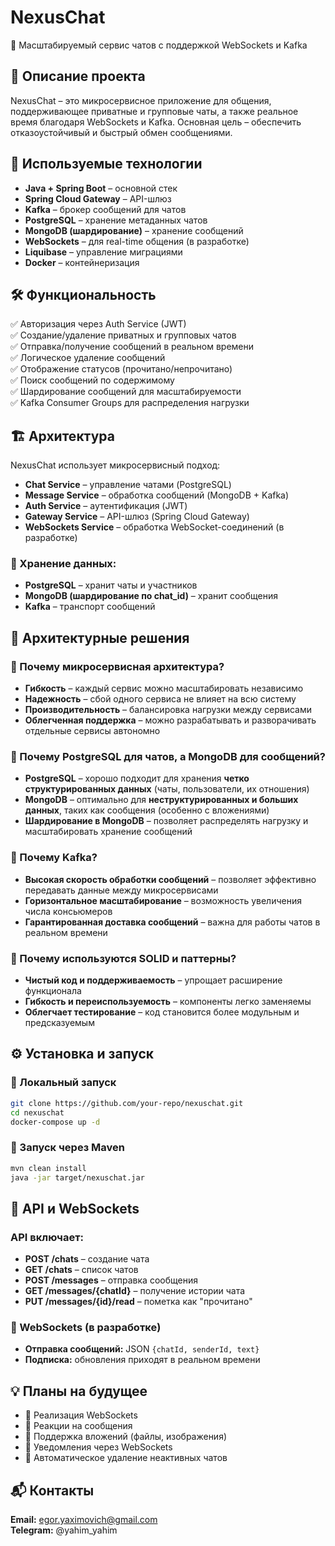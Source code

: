 # NexusChat

🚀 Масштабируемый сервис чатов с поддержкой WebSockets и Kafka

## 📖 Описание проекта
NexusChat – это микросервисное приложение для общения, поддерживающее приватные и групповые чаты, а также реальное время благодаря WebSockets и Kafka. Основная цель – обеспечить отказоустойчивый и быстрый обмен сообщениями.

## 🔧 Используемые технологии
- **Java + Spring Boot** – основной стек
- **Spring Cloud Gateway** – API-шлюз
- **Kafka** – брокер сообщений для чатов
- **PostgreSQL** – хранение метаданных чатов
- **MongoDB (шардирование)** – хранение сообщений
- **WebSockets** – для real-time общения (в разработке)
- **Liquibase** – управление миграциями
- **Docker** – контейнеризация

## 🛠 Функциональность
✅ Авторизация через Auth Service (JWT)  
✅ Создание/удаление приватных и групповых чатов  
✅ Отправка/получение сообщений в реальном времени  
✅ Логическое удаление сообщений  
✅ Отображение статусов (прочитано/непрочитано)  
✅ Поиск сообщений по содержимому  
✅ Шардирование сообщений для масштабируемости  
✅ Kafka Consumer Groups для распределения нагрузки  

## 🏗 Архитектура
NexusChat использует микросервисный подход:

- **Chat Service** – управление чатами (PostgreSQL)
- **Message Service** – обработка сообщений (MongoDB + Kafka)
- **Auth Service** – аутентификация (JWT)
- **Gateway Service** – API-шлюз (Spring Cloud Gateway)
- **WebSockets Service** – обработка WebSocket-соединений (в разработке)

### 📌 Хранение данных:
- **PostgreSQL** – хранит чаты и участников
- **MongoDB (шардирование по chat_id)** – хранит сообщения
- **Kafka** – транспорт сообщений

## 📜 Архитектурные решения
### 🔹 Почему микросервисная архитектура?
- **Гибкость** – каждый сервис можно масштабировать независимо
- **Надежность** – сбой одного сервиса не влияет на всю систему
- **Производительность** – балансировка нагрузки между сервисами
- **Облегченная поддержка** – можно разрабатывать и разворачивать отдельные сервисы автономно

### 🔹 Почему PostgreSQL для чатов, а MongoDB для сообщений?
- **PostgreSQL** – хорошо подходит для хранения **четко структурированных данных** (чаты, пользователи, их отношения)
- **MongoDB** – оптимально для **неструктурированных и больших данных**, таких как сообщения (особенно с вложениями)
- **Шардирование в MongoDB** – позволяет распределять нагрузку и масштабировать хранение сообщений

### 🔹 Почему Kafka?
- **Высокая скорость обработки сообщений** – позволяет эффективно передавать данные между микросервисами
- **Горизонтальное масштабирование** – возможность увеличения числа консьюмеров
- **Гарантированная доставка сообщений** – важна для работы чатов в реальном времени

### 🔹 Почему используются SOLID и паттерны?
- **Чистый код и поддерживаемость** – упрощает расширение функционала
- **Гибкость и переиспользуемость** – компоненты легко заменяемы
- **Облегчает тестирование** – код становится более модульным и предсказуемым

## ⚙️ Установка и запуск
### 🔹 Локальный запуск
```bash
git clone https://github.com/your-repo/nexuschat.git
cd nexuschat
docker-compose up -d
```

### 🔹 Запуск через Maven
```bash
mvn clean install
java -jar target/nexuschat.jar
```

## 📡 API и WebSockets
### API включает:
- **POST /chats** – создание чата
- **GET /chats** – список чатов
- **POST /messages** – отправка сообщения
- **GET /messages/{chatId}** – получение истории чата
- **PUT /messages/{id}/read** – пометка как "прочитано"

### 📡 WebSockets (в разработке)
- **Отправка сообщений:** JSON `{chatId, senderId, text}`
- **Подписка:** обновления приходят в реальном времени

## 💡 Планы на будущее
- 🔹 Реализация WebSockets
- 🔹 Реакции на сообщения
- 🔹 Поддержка вложений (файлы, изображения)
- 🔹 Уведомления через WebSockets
- 🔹 Автоматическое удаление неактивных чатов

## 📬 Контакты
**Email:** egor.yaximovich@gmail.com  
**Telegram:** @yahim_yahim

